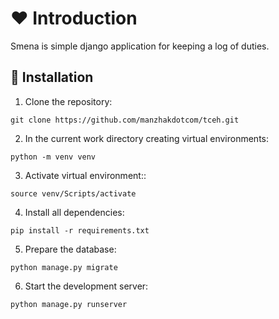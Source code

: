 # ❤ Introduction
Smena is simple django application for keeping a log of duties.
## 💾 Installation

1. Clone the repository:
```
git clone https://github.com/manzhakdotcom/tceh.git
```
2. In the current work directory creating virtual environments:
```
python -m venv venv
```
3. Activate virtual environment::
```
source venv/Scripts/activate
```
4. Install all dependencies:
```
pip install -r requirements.txt
```
5. Prepare the database:
```
python manage.py migrate
```
6. Start the development server:
```
python manage.py runserver
```